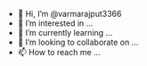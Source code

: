- 👋 Hi, I’m @varmarajput3366
- 👀 I’m interested in ...
- 🌱 I’m currently learning ...
- 💞️ I’m looking to collaborate on ...
- 📫 How to reach me ...

<!---
varmarajput3366/varmarajput3366 is a ✨ special ✨ repository because its `README.md` (this file) appears on your GitHub profile.
You can click the Preview link to take a look at your changes.
--->
